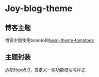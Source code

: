 Joy-blog-theme
======================
## 博客主题
  博客主题使用tomoto的[hexo-theme-tomotoes](https://github.com/tomotoes/hexo-theme-tomotoes)
  
## 主题封装
  适配Hexo5.0、自定义一些功能模块与样式
